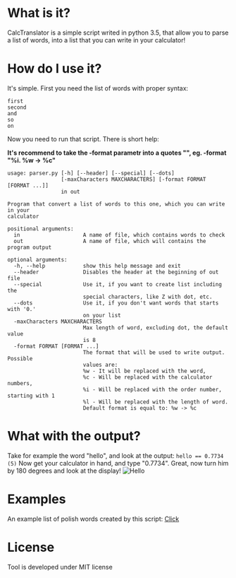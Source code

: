 # What is it?
CalcTranslator is a simple script writed in python 3.5, that allow you to parse a list of words, into a list that you can write in your calculator!

# How do I use it?
It's simple. First you need the list of words with proper syntax:

    first
	second
	and
	so
	on

Now you need to run that script. There is short help:

**It's recommend to take the -format parametr into a quotes "", eg. -format "%i. %w -> %c"**
```
usage: parser.py [-h] [--header] [--special] [--dots]
                 [-maxCharacters MAXCHARACTERS] [-format FORMAT [FORMAT ...]]
                 in out

Program that convert a list of words to this one, which you can write in your
calculator

positional arguments:
  in                    A name of file, which contains words to check
  out                   A name of file, which will contains the program output

optional arguments:
  -h, --help            show this help message and exit
  --header              Disables the header at the beginning of out file
  --special             Use it, if you want to create list including the
                        special characters, like Z with dot, etc.
  --dots                Use it, if you don't want words that starts with '0.'
                        on your list
  -maxCharacters MAXCHARACTERS
                        Max length of word, excluding dot, the default value
                        is 8
  -format FORMAT [FORMAT ...]
                        The format that will be used to write output. Possible
                        values are: 
						%w - It will be replaced with the word, 
						%c - Will be replaced with the calculator numbers, 
						%i - Will be replaced with the order number, starting with 1 
						%l - Will be replaced with the length of word.
                        Default format is equal to: %w -> %c
```

# What with the output?

Take for example the word "hello", and look at the output:
`hello == 0.7734 (5)`
Now get your calculator in hand, and type "0.7734". Great, now turn him by 180 degrees and look at the display!
![Hello](http://i.imgur.com/tYShXXx.jpg)

# Examples
An example list of polish words created by this script: [Click](https://gist.github.com/morsisko/26636a0c19bf9795d26aec9c9e6401ed)

# License
Tool is developed under MIT license
